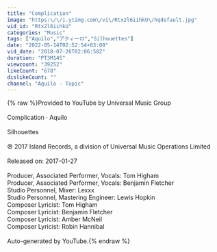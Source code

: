 ```yaml
---
title: "Complication"
image: "https:\/\/i.ytimg.com\/vi\/Rtx2l6iihkU\/hqdefault.jpg"
vid_id: "Rtx2l6iihkU"
categories: "Music"
tags: ["Aquilo","アクィーロ","Silhouettes"]
date: "2022-05-14T02:52:54+03:00"
vid_date: "2018-07-26T02:06:58Z"
duration: "PT3M14S"
viewcount: "39252"
likeCount: "678"
dislikeCount: ""
channel: "Aquilo - Topic"
---
```

{% raw %}Provided to YouTube by Universal Music Group<br /><br />Complication · Aquilo<br /><br />Silhouettes<br /><br />℗ 2017 Island Records, a division of Universal Music Operations Limited<br /><br />Released on: 2017-01-27<br /><br />Producer, Associated  Performer, Vocals: Tom Higham<br />Producer, Associated  Performer, Vocals: Benjamin Fletcher<br />Studio  Personnel, Mixer: Lexxx<br />Studio  Personnel, Mastering  Engineer: Lewis Hopkin<br />Composer  Lyricist: Tom Higham<br />Composer  Lyricist: Benjamin Fletcher<br />Composer  Lyricist: Amber McNeil<br />Composer  Lyricist: Robin Hannibal<br /><br />Auto-generated by YouTube.{% endraw %}
